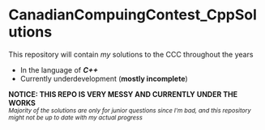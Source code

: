 # CanadianCompuingContest_CppSolutions

This repository will contain *my* solutions to the CCC throughout the years
- In the language of ***C++***
- Currently underdevelopment (**mostly incomplete**)

**NOTICE: THIS REPO IS VERY MESSY AND CURRENTLY UNDER THE WORKS**
<br>
<sub>
  *Majority of the solutions are only for junior questions since I'm bad, and this repository might not be up to date with my actual progress*
</sub>

